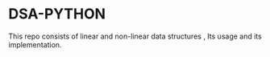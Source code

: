 # DSA-PYTHON
This repo consists of linear and non-linear data structures , Its usage and its implementation.
